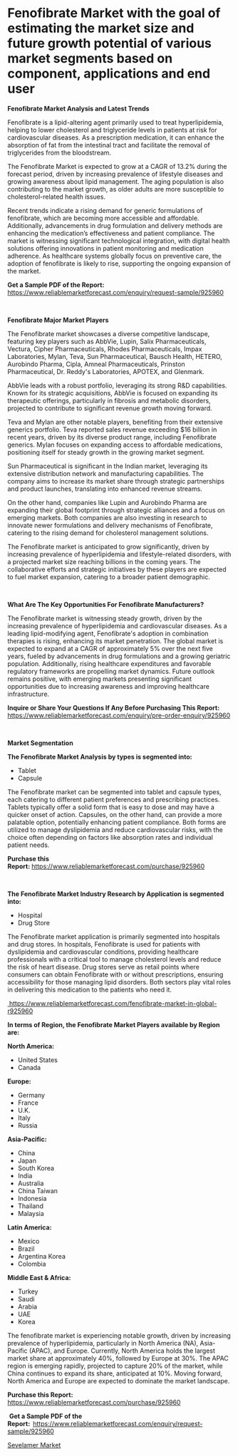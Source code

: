 <p><h1>Fenofibrate Market with the goal of estimating the market size and future growth potential of various market segments based on component, applications and end user</h1></p><p><strong>Fenofibrate Market Analysis and Latest Trends</strong></p>
<p><p>Fenofibrate is a lipid-altering agent primarily used to treat hyperlipidemia, helping to lower cholesterol and triglyceride levels in patients at risk for cardiovascular diseases. As a prescription medication, it can enhance the absorption of fat from the intestinal tract and facilitate the removal of triglycerides from the bloodstream.</p><p>The Fenofibrate Market is expected to grow at a CAGR of 13.2% during the forecast period, driven by increasing prevalence of lifestyle diseases and growing awareness about lipid management. The aging population is also contributing to the market growth, as older adults are more susceptible to cholesterol-related health issues. </p><p>Recent trends indicate a rising demand for generic formulations of fenofibrate, which are becoming more accessible and affordable. Additionally, advancements in drug formulation and delivery methods are enhancing the medication’s effectiveness and patient compliance. The market is witnessing significant technological integration, with digital health solutions offering innovations in patient monitoring and medication adherence. As healthcare systems globally focus on preventive care, the adoption of fenofibrate is likely to rise, supporting the ongoing expansion of the market.</p></p>
<p><strong>Get a Sample PDF of the Report:&nbsp;</strong> <a href="https://www.reliablemarketforecast.com/enquiry/request-sample/925960?utm_campaign=2336&utm_medium=2&utm_source=Github&utm_content=ia&utm_term=08032025&utm_id=fenofibrate">https://www.reliablemarketforecast.com/enquiry/request-sample/925960</a></p>
<p>&nbsp;</p>
<p><strong>Fenofibrate Major Market Players</strong></p>
<p><p>The Fenofibrate market showcases a diverse competitive landscape, featuring key players such as AbbVie, Lupin, Salix Pharmaceuticals, Vectura, Cipher Pharmaceuticals, Rhodes Pharmaceuticals, Impax Laboratories, Mylan, Teva, Sun Pharmaceutical, Bausch Health, HETERO, Aurobindo Pharma, Cipla, Amneal Pharmaceuticals, Prinston Pharmaceutical, Dr. Reddy's Laboratories, APOTEX, and Glenmark.</p><p>AbbVie leads with a robust portfolio, leveraging its strong R&D capabilities. Known for its strategic acquisitions, AbbVie is focused on expanding its therapeutic offerings, particularly in fibrosis and metabolic disorders, projected to contribute to significant revenue growth moving forward.</p><p>Teva and Mylan are other notable players, benefiting from their extensive generics portfolio. Teva reported sales revenue exceeding $16 billion in recent years, driven by its diverse product range, including Fenofibrate generics. Mylan focuses on expanding access to affordable medications, positioning itself for steady growth in the growing market segment.</p><p>Sun Pharmaceutical is significant in the Indian market, leveraging its extensive distribution network and manufacturing capabilities. The company aims to increase its market share through strategic partnerships and product launches, translating into enhanced revenue streams.</p><p>On the other hand, companies like Lupin and Aurobindo Pharma are expanding their global footprint through strategic alliances and a focus on emerging markets. Both companies are also investing in research to innovate newer formulations and delivery mechanisms of Fenofibrate, catering to the rising demand for cholesterol management solutions.</p><p>The Fenofibrate market is anticipated to grow significantly, driven by increasing prevalence of hyperlipidemia and lifestyle-related disorders, with a projected market size reaching billions in the coming years. The collaborative efforts and strategic initiatives by these players are expected to fuel market expansion, catering to a broader patient demographic.</p></p>
<p>&nbsp;</p>
<p><strong>What Are The Key Opportunities For Fenofibrate Manufacturers?</strong></p>
<p><p>The Fenofibrate market is witnessing steady growth, driven by the increasing prevalence of hyperlipidemia and cardiovascular diseases. As a leading lipid-modifying agent, Fenofibrate's adoption in combination therapies is rising, enhancing its market penetration. The global market is expected to expand at a CAGR of approximately 5% over the next five years, fueled by advancements in drug formulations and a growing geriatric population. Additionally, rising healthcare expenditures and favorable regulatory frameworks are propelling market dynamics. Future outlook remains positive, with emerging markets presenting significant opportunities due to increasing awareness and improving healthcare infrastructure.</p></p>
<p><strong>Inquire or Share Your Questions If Any Before Purchasing This Report:</strong> <a href="https://www.reliablemarketforecast.com/enquiry/pre-order-enquiry/925960?utm_campaign=2336&utm_medium=2&utm_source=Github&utm_content=ia&utm_term=08032025&utm_id=fenofibrate">https://www.reliablemarketforecast.com/enquiry/pre-order-enquiry/925960</a></p>
<p>&nbsp;</p>
<p><strong>Market Segmentation</strong></p>
<p><strong>The Fenofibrate Market Analysis by types is segmented into:</strong></p>
<p><ul><li>Tablet</li><li>Capsule</li></ul></p>
<p><p>The Fenofibrate market can be segmented into tablet and capsule types, each catering to different patient preferences and prescribing practices. Tablets typically offer a solid form that is easy to dose and may have a quicker onset of action. Capsules, on the other hand, can provide a more palatable option, potentially enhancing patient compliance. Both forms are utilized to manage dyslipidemia and reduce cardiovascular risks, with the choice often depending on factors like absorption rates and individual patient needs.</p></p>
<p><strong>Purchase this Report:&nbsp;</strong><a href="https://www.reliablemarketforecast.com/purchase/925960?utm_campaign=2336&utm_medium=2&utm_source=Github&utm_content=ia&utm_term=08032025&utm_id=fenofibrate">https://www.reliablemarketforecast.com/purchase/925960</a></p>
<p>&nbsp;</p>
<p><strong>The Fenofibrate Market Industry Research by Application is segmented into:</strong></p>
<p><ul><li>Hospital</li><li>Drug Store</li></ul></p>
<p><p>The Fenofibrate market application is primarily segmented into hospitals and drug stores. In hospitals, Fenofibrate is used for patients with dyslipidemia and cardiovascular conditions, providing healthcare professionals with a critical tool to manage cholesterol levels and reduce the risk of heart disease. Drug stores serve as retail points where consumers can obtain Fenofibrate with or without prescriptions, ensuring accessibility for those managing lipid disorders. Both sectors play vital roles in delivering this medication to the patients who need it.</p></p>
<p><a href="https://www.reliablemarketforecast.com/fenofibrate-market-in-global-r925960?utm_campaign=2336&utm_medium=2&utm_source=Github&utm_content=ia&utm_term=08032025&utm_id=fenofibrate">&nbsp;https://www.reliablemarketforecast.com/fenofibrate-market-in-global-r925960</a></p>
<p><strong>In terms of Region, the Fenofibrate Market Players available by Region are:</strong></p>
<p>
    <p> <strong> North America: </strong>
        <ul>
            <li>United States</li>
            <li>Canada</li>
        </ul>
        </p> 
    <p> <strong> Europe: </strong>
        <ul>
            <li>Germany</li>
            <li>France</li>
            <li>U.K.</li>
            <li>Italy</li>
            <li>Russia</li>
        </ul>
        </p> 
    <p> <strong> Asia-Pacific: </strong>
        <ul>
            <li>China</li>
            <li>Japan</li>
            <li>South Korea</li>
            <li>India</li>
            <li>Australia</li>
            <li>China Taiwan</li>
            <li>Indonesia</li>
            <li>Thailand</li>
            <li>Malaysia</li>
        </ul>
        </p> 
    <p> <strong> Latin America: </strong>
        <ul>
            <li>Mexico</li>
            <li>Brazil</li>
            <li>Argentina Korea</li>
            <li>Colombia</li>
        </ul>
        </p> 
    <p> <strong> Middle East & Africa: </strong>
        <ul>
            <li>Turkey</li>
            <li>Saudi</li>
            <li>Arabia</li>
            <li>UAE</li>
            <li>Korea</li>
        </ul>
    </p>
    </p>
<p><p>The fenofibrate market is experiencing notable growth, driven by increasing prevalence of hyperlipidemia, particularly in North America (NA), Asia-Pacific (APAC), and Europe. Currently, North America holds the largest market share at approximately 40%, followed by Europe at 30%. The APAC region is emerging rapidly, projected to capture 20% of the market, while China continues to expand its share, anticipated at 10%. Moving forward, North America and Europe are expected to dominate the market landscape.</p></p>
<p><strong>Purchase this Report: </strong><a href="https://www.reliablemarketforecast.com/purchase/925960?utm_campaign=2336&utm_medium=2&utm_source=Github&utm_content=ia&utm_term=08032025&utm_id=fenofibrate">https://www.reliablemarketforecast.com/purchase/925960</a></p>
<p>&nbsp;<strong>Get a Sample PDF of the Report:&nbsp;&nbsp;</strong><a href="https://www.reliablemarketforecast.com/enquiry/request-sample/925960?utm_campaign=2336&utm_medium=2&utm_source=Github&utm_content=ia&utm_term=08032025&utm_id=fenofibrate">https://www.reliablemarketforecast.com/enquiry/request-sample/925960</a></p>
<p><strong></strong></p>
<p><p><a href="https://github.com/yazminwollma30/Market-Research-Report-List-1/blob/main/sevelamer-market.md?utm_campaign=2336&utm_medium=2&utm_source=Github&utm_content=ia&utm_term=08032025&utm_id=fenofibrate">Sevelamer Market</a></p></p>